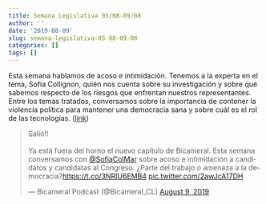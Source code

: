 ```yaml
---
title: Semana Legislativa 05/08-09/08
author: ''
date: '2019-08-09'
slug: semana-legislativa-05-08-09-08
categories: []
tags: []
---
```


Esta semana hablamos de acoso e intimidación. Tenemos a la experta en el tema, Sofia Collignon, quién nos cuenta sobre su investigación y sobre qué sabemos respecto de los riesgos que enfrentan nuestros representantes. Entre los temas tratados, conversamos sobre la importancia de contener la violencia política para mantener una democracia sana y sobre cuál es el rol de las tecnologías. ([link](https://open.spotify.com/episode/1dJGT1Jyhf0bDQNH18TQMb?si=2GbMSmhVQamVDlCCnCiBFQ))

<blockquote class="twitter-tweet"><p lang="es" dir="ltr">Salió!!<br><br>Ya está fuera del horno el nuevo capítulo de Bicameral. Esta semana conversamos con <a href="https://twitter.com/SofiaColMar?ref_src=twsrc%5Etfw">@SofiaColMar</a> sobre acoso e intimidación a candidatos y candidatas al Congreso. ¿Parte del trabajo o amenaza a la democracia?<a href="https://t.co/3NRIU6EMB4">https://t.co/3NRIU6EMB4</a> <a href="https://t.co/2awJcA17DH">pic.twitter.com/2awJcA17DH</a></p>&mdash; Bicameral Podcast (@Bicameral_CL) <a href="https://twitter.com/Bicameral_CL/status/1159974119389192194?ref_src=twsrc%5Etfw">August 9, 2019</a></blockquote> <script async src="https://platform.twitter.com/widgets.js" charset="utf-8"></script>